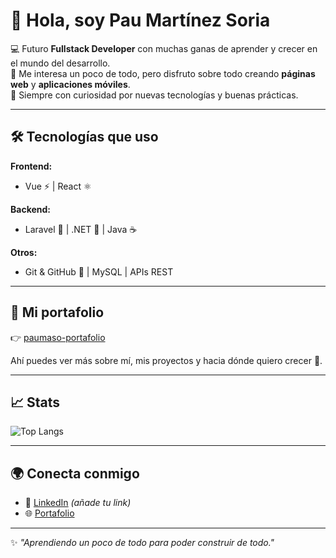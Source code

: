 # 👋 Hola, soy Pau Martínez Soria  

💻 Futuro **Fullstack Developer** con muchas ganas de aprender y crecer en el mundo del desarrollo.  
🚀 Me interesa un poco de todo, pero disfruto sobre todo creando **páginas web** y **aplicaciones móviles**.  
🌱 Siempre con curiosidad por nuevas tecnologías y buenas prácticas.  

---

## 🛠️ Tecnologías que uso
**Frontend:**  
- Vue ⚡ | React ⚛️  

**Backend:**  
- Laravel 🖤 | .NET 🔷 | Java ☕  

**Otros:**  
- Git & GitHub 🐙 | MySQL | APIs REST  

---

## 📌 Mi portafolio  
👉 [paumaso-portafolio](https://paumaso.github.io/paumaso-portafolio/)  

Ahí puedes ver más sobre mí, mis proyectos y hacia dónde quiero crecer 🚀.  

---

## 📈 Stats  
![Top Langs](https://github-readme-stats.vercel.app/api/top-langs/?username=paumaso&layout=compact&theme=radical)  

---

## 🌍 Conecta conmigo  
- 💼 [LinkedIn](https://www.linkedin.com/in/) *(añade tu link)*  
- 🌐 [Portafolio](https://paumaso.github.io/paumaso-portafolio/)  

---

✨ *"Aprendiendo un poco de todo para poder construir de todo."*  

